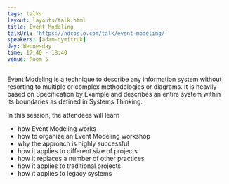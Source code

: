 ```yaml
---
tags: talks
layout: layouts/talk.html
title: Event Modeling
talkUrl: 'https://ndcoslo.com/talk/event-modeling/'
speakers: [adam-dymitruk]
day: Wednesday
time: 17:40 - 18:40
venue: Room 5
---
```

Event Modeling is a technique to describe any information system without resorting to multiple or complex methodologies or diagrams. It is heavily based on Specification by Example and describes an entire system within its boundaries as defined in Systems Thinking.

In this session, the attendees will learn
- how Event Modeling works
- how to organize an Event Modeling workshop
- why the approach is highly successful
- how it applies to different size of projects
- how it replaces a number of other practices
- how it applies to traditional projects
- how it applies to legacy systems